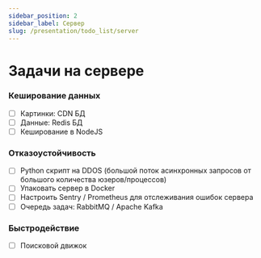 ```yaml
---
sidebar_position: 2
sidebar_label: Сервер
slug: /presentation/todo_list/server
---
```


# Задачи на сервере

### Кеширование данных
- [ ] Картинки: CDN БД
- [ ] Данные: Redis БД
- [ ] Кеширование в NodeJS

### Отказоустойчивость
- [ ] Python скрипт на DDOS (большой поток асинхронных запросов от большого количества юзеров/процессов)
- [ ] Упаковать сервер в Docker
- [ ] Настроить Sentry / Prometheus для отслеживания ошибок сервера
- [ ] Очередь задач: RabbitMQ / Apache Kafka

### Быстродействие
- [ ] Поисковой движок